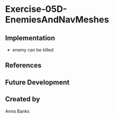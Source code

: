 # Exercise-05D-EnemiesAndNavMeshes

## Implementation
- enemy can be killed
## References

## Future Development

## Created by
Anna Banks

